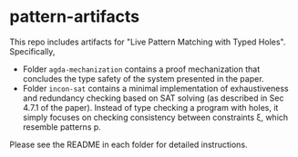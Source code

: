 # pattern-artifacts
This repo includes artifacts for "Live Pattern Matching with Typed Holes". Specifically,

- Folder `agda-mechanization` contains a proof mechanization that concludes the type safety of the system presented in the paper.
- Folder `incon-sat` contains a minimal implementation of exhaustiveness and redundancy checking based on SAT solving (as described in Sec 4.7.1 of the paper). Instead of type checking a program with holes, it simply focuses on checking consistency between constraints ξ, which resemble patterns p. 

Please see the README in each folder for detailed instructions.
